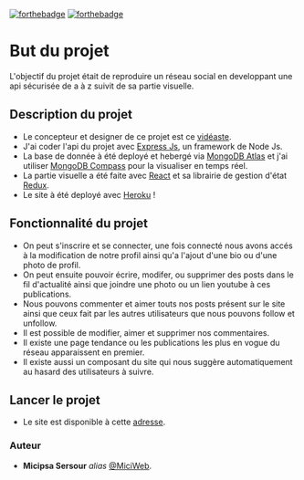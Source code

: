 [![forthebadge](https://forthebadge.com/images/badges/ctrl-c-ctrl-v.svg)](http://forthebadge.com)
[![forthebadge](https://forthebadge.com/images/badges/made-with-javascript.svg)](http://forthebadge.com)

# But du projet
L'objectif du projet était de reproduire un réseau social en developpant une api sécurisée de a à z suivit de sa partie visuelle.

## Description du projet
* Le concepteur et designer de ce projet est ce [vidéaste](https://www.youtube.com/c/FromScratchD%C3%A9veloppementWeb).
* J'ai coder l'api du projet avec [Express Js](https://expressjs.com/fr/), un framework de Node Js.
* La base de donnée à été deployé et hebergé via [MongoDB Atlas](https://www.mongodb.com/atlas/database) et j'ai utiliser [MongoDB Compass](https://www.mongodb.com/products/compass) pour la visualiser en temps réel.
* La partie visuelle a été faite avec [React](https://fr.reactjs.org/) et sa librairie de gestion d'état [Redux](https://redux.js.org/).
* Le site à été deployé avec [Heroku](https://www.heroku.com/) !
## Fonctionnalité du projet
* On peut s'inscrire et se connecter, une fois connecté nous avons accés à la modification de notre profil ainsi qu'a l'ajout d'une bio ou d'une photo de profil.
* On peut ensuite pouvoir écrire, modifer, ou supprimer des posts dans le fil d'actualité ainsi que joindre une photo ou un lien youtube à ces publications.
* Nous pouvons commenter et aimer touts nos posts présent sur le site ainsi que ceux fait par les autres utilisateurs que nous pouvons follow et unfollow.
* Il est possible de modifier, aimer et supprimer nos commentaires.
* Il existe une page tendance ou les publications les plus en vogue du réseau apparaissent en premier.
* Il existe aussi un composant du site qui nous suggère automatiquement au hasard des utilisateurs à suivre.
## Lancer le projet
* Le site est disponible à cette [adresse]().

### Auteur
* **Micipsa Sersour** _alias_ [@MiciWeb](https://github.com/MiciWeb).
